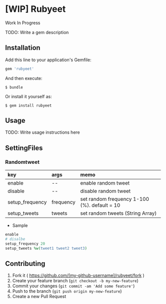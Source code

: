 # [WIP] Rubyeet

Work In Progress

TODO: Write a gem description

## Installation

Add this line to your application's Gemfile:

```ruby
gem 'rubyeet'
```

And then execute:

    $ bundle

Or install it yourself as:

    $ gem install rubyeet

## Usage

TODO: Write usage instructions here

## SettingFiles
### Randomtweet

|key|args|memo|
|:--|:--|:--|
|enable|--|enable random tweet|
|disable|--|disable random tweet|
|setup_frequency|frequency|set random frequency 1-100 (%). default = 10|
|setup_tweets|tweets|set random tweets (String Array)|

* Sample

~~~ruby
enable
# disalbe
setup_frequency 20
setup_tweets %w(tweet1 tweet2 tweet3)
~~~

## Contributing

1. Fork it ( https://github.com/[my-github-username]/rubyeet/fork )
2. Create your feature branch (`git checkout -b my-new-feature`)
3. Commit your changes (`git commit -am 'Add some feature'`)
4. Push to the branch (`git push origin my-new-feature`)
5. Create a new Pull Request
